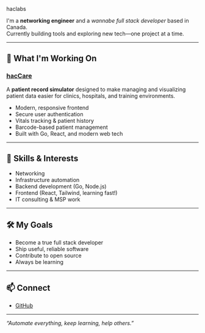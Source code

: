 haclabs

I'm a **networking engineer** and a *wannabe full stack developer* based in Canada.  
Currently building tools and exploring new tech—one project at a time.

---

## 🚧 What I'm Working On

### [hacCare](https://github.com/haclabs/haccare)  
A **patient record simulator** designed to make managing and visualizing patient data easier for clinics, hospitals, and training environments.

- Modern, responsive frontend
- Secure user authentication
- Vitals tracking & patient history
- Barcode-based patient management
- Built with Go, React, and modern web tech

---

## 🔧 Skills & Interests

- Networking 
- Infrastructure automation
- Backend development (Go, Node.js)
- Frontend (React, Tailwind, learning fast!)
- IT consulting & MSP work

---

## 🛠️ My Goals

- Become a true full stack developer
- Ship useful, reliable software
- Contribute to open source
- Always be learning

---

## 📫 Connect

- [GitHub](https://github.com/haclabs)

---

*“Automate everything, keep learning, help others.”*
